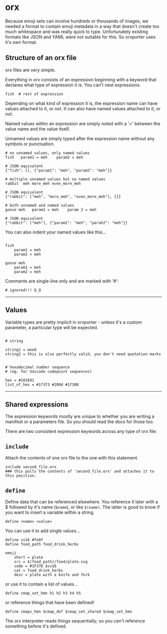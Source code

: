 # orx

Because emoji sets can involve hundreds or thousands of images, we needed a format to contain emoji metadata in a way that doesn't create too much whitespace and was really quick to type. Unfortunately existing formats like JSON and YAML were not suitable for this. So orxporter uses it's own format.


## Structure of an orx file

orx files are very simple.

Everything in orx consists of an expression beginning with a keyword that declares what type of expression it is. You can't nest expressions.


```
fish  # rest of expression

```

Depending on what kind of expression it is, the expression name can have values attached to it, or not. It can also have named values attached to it, or not.

Named values within an expression are simply noted with a '=' between the value name and the value itself.

Unnamed values are simply typed after the expression name without any symbols or punctuation.

```
# no unnamed values, only named values
fish   param1 = meh    param2 = meh     

# JSON equivalent
{"fish": [], {"param1": "meh", "param2": "meh"}}
```

```
# multiple unnamed values but no named values
rabbit  meh more_meh even_more_meh

# JSON equivalent
{"rabbit": ["meh", "more_meh", "even_more_meh"], {}}
```

```
# both unnamed and named values
goose meh   param1 = meh    param 2 = meh

# JSON equivalent
{"rabbit": ["meh"], {"param1": "meh", "parah2": "meh"}}
```



You can also indent your named values like this...

```

fish
    param1 = meh
    param2 = meh     

goose meh   
    param1 = meh
    param2 = meh

```

Comments are single-line only and are marked with '#':

```
# ignored!!! Q_Q
```

---
## Values

Variable types are pretty implicit in orxporter - unless it's a custom parameter, a particular type will be expected.

```

# string

string1 = weed
string2 = this is also perfectly valid, you don't need quotation marks


# hexadecimal number sequence
# (eg. for Unicode codepoint sequences)

hex = #101691
list_of_hex = #1f3f3 #200d #1f308

```






---

## Shared expressions

The expression keywords mostly are unique to whether you are writing a manifest or a parameters file. So you should read the docs for those too.

There are two consistent expression keywords across any type of orx file:


## `include`

Attach the contents of one orx file to the one with this statement.

```
include second_file.orx
### this pulls the contents of 'second_file.orx' and attaches it to this position.
```


## `define`

Define data that can be referenced elsewhere.
You reference it later with a $ followed by it's name (`$name`), or like `$(name)`. The latter is good to know if you want to insert a variable within a string.

```
define <name> <value>
```

You can use it to add single values...

```
define vs16 #fe0f
define food_path food_drink_herbs

emoji
    short = plate
    src = $(food_path)/food/plate.svg
    code = #1F37D $vs16
    cat = food_drink_herbs
    desc = plate with a knife and fork
```

or use it to contain a list of values...


```
define cmap_set_hmn h1 h2 h3 h4 h5
```

or reference things that have been defined!

```
define cmaps_hmn $cmap_def $cmap_set_shared $cmap_set_hmn
```

The orx interpreter reads things sequentially; so you can't reference something before it's defined.

